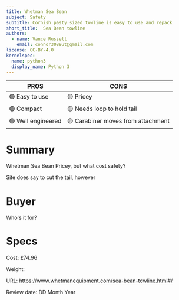 ```yaml
---
title: Whetman Sea Bean
subject: Safety
subtitle: Cornish pasty sized towline is easy to use and repack
short_title:  Sea Bean towline
authors:
  - name: Vance Russell
    email: connor3089ut@gmail.com
license: CC-BY-4.0
kernelspec:
  name: python3
  display_name: Python 3
---
```


| **PROS**    | **CONS**  |
|-------------------|-----------|
| 🟢 Easy to use | 🟡 Pricey |
| 🟢 Compact | 🟡 Needs loop to hold tail |
| 🟢 Well engineered | 🟡 Carabiner moves from attachment|

# Summary
Whetman Sea Bean
Pricey, but what cost safety?

Site does say to cut the tail, however

# Buyer
Who's it for?

# Specs
Cost: £74.96

Weight: 

URL: https://www.whetmanequipment.com/sea-bean-towline.html#/

Review date: DD Month Year